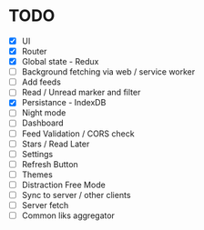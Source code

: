 # TODO

- [X] UI
- [X] Router
- [X] Global state - Redux
- [ ] Background fetching via web / service worker
- [ ] Add feeds
- [ ] Read / Unread marker and filter
- [X] Persistance - IndexDB
- [ ] Night mode
- [ ] Dashboard
- [ ] Feed Validation / CORS check
- [ ] Stars / Read Later
- [ ] Settings
- [ ] Refresh Button
- [ ] Themes
- [ ] Distraction Free Mode
- [ ] Sync to server / other clients
- [ ] Server fetch
- [ ] Common liks aggregator
